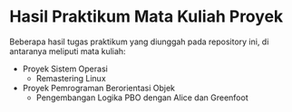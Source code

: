 # Hasil Praktikum Mata Kuliah Proyek
Beberapa hasil tugas praktikum yang diunggah pada repository ini, di antaranya meliputi mata kuliah:
-   Proyek Sistem Operasi
    -   Remastering Linux
-   Proyek Pemrograman Berorientasi Objek
    -   Pengembangan Logika PBO dengan Alice dan Greenfoot